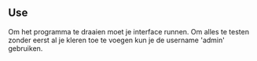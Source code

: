 ## Use
Om het programma te draaien moet je interface runnen. 
Om alles te testen zonder eerst al je kleren toe te voegen kun je de username 'admin' gebruiken.
